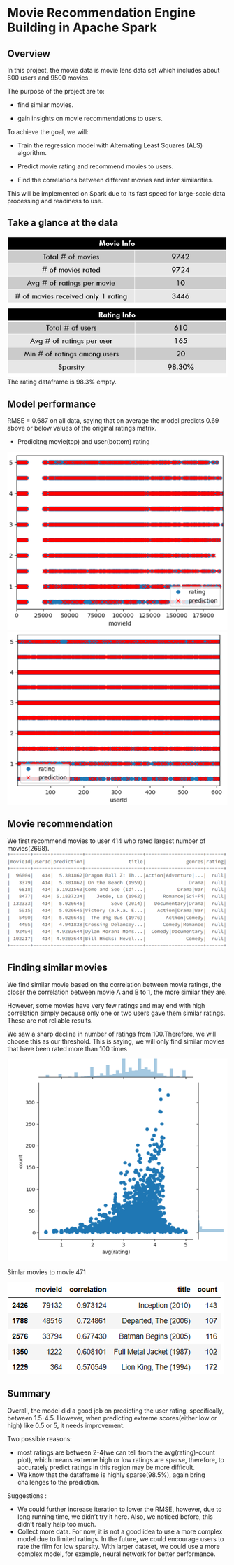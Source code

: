 # Movie Recommendation Engine Building in Apache Spark
## Overview
In this project, the movie data is movie lens data set which includes about 600 users and 9500 movies.

The purpose of the project are to:

* find similar movies.

* gain insights on movie recommendations to users.


To achieve the goal, we will:

* Train the regression model with Alternating Least Squares (ALS) algorithm.

* Predict movie rating and recommend movies to users.

* Find the correlations between different movies and infer similarities.

This will be implemented on Spark due to its fast speed for large-scale data processing and readiness to use.


## Take a glance at the data
![alt text](https://github.com/weiziyuan/Movie-recommendation/blob/master/image/movie_table.png)
![alt text](https://github.com/weiziyuan/Movie-recommendation/blob/master/image/rating_table.png)
The rating dataframe is 98.3% empty.

## Model performance
RMSE = 0.687 on all data, saying that on average the model predicts 0.69 above or below values of the original ratings matrix.

* Predicitng movie(top) and user(bottom) rating

![alt text](https://github.com/weiziyuan/Movie-recommendation/blob/master/image/mp_alldata_movie.png)
![alt text](https://github.com/weiziyuan/Movie-recommendation/blob/master/image/mp_alldata_user.png)

## Movie recommendation
We first recommend movies to user 414 who rated largest number of movies(2698).
![alt text](https://github.com/weiziyuan/Movie-recommendation/blob/master/image/user414.png)

## Finding similar movies
We find similar movie based on the correlation between movie ratings, the closer the correlation between movie A and B to 1, the more similar they are.

However, some movies have very few ratings and may end with high correlation simply because only one or two users gave them similar ratings. These are not reliable results.

We saw a sharp decline in number of ratings from 100.Therefore, we will choose this as our threshold. This is saying, we will only find similar movies that have been rated more than 100 times


![alt text](https://github.com/weiziyuan/Movie-recommendation/blob/master/image/count_vs_rating.png)

Simlar movies to movie 471

![alt text](https://github.com/weiziyuan/Movie-recommendation/blob/master/image/similar_to_471.png)

## Summary
Overall, the model did a good job on predicting the user rating, specifically, between 1.5-4.5. However, when predicting extreme scores(either low or high) like 0.5 or 5, it needs improvement. 

Two possible reasons:
* most ratings are between 2-4(we can tell from the avg(rating)-count plot), which means extreme high or low ratings are sparse, therefore, to accurately predict ratings in this region may be more difficult.
* We know that the dataframe is highly sparse(98.5%), again bring challenges to the prediction. 

Suggestions :
* We could further increase iteration to lower the RMSE, however, due to long running time, we didn’t try it here. Also, we noticed before, this didn’t really help too much.
* Collect more data.
For now, it is not a good idea to use a more complex model due to limited ratings. 
In the future, we could encourage users to rate the film for low sparsity. With larger dataset, we could use a more complex model, for example, neural network for better performance.
